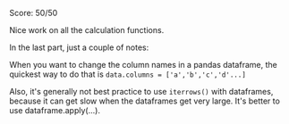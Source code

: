 Score: 50/50

Nice work on all the calculation functions.

In the last part, just a couple of notes:

When you want to change the column names in a pandas dataframe, the quickest way to do that is `data.columns = ['a','b','c','d'...]`

Also, it's generally not best practice to use `iterrows()` with dataframes, because it can get slow when the dataframes get very large.  It's better to use dataframe.apply(...).


